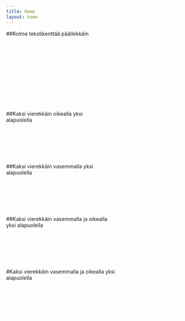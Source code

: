 ```yaml
---
title: Home
layout: home
---
```


<html>
<script>
anime({
  targets: '.kentta_1, .kentta_2, .kentta_3, .kentta_1a, .kentta_2b, .kentta_3c',
  keyframes: [
    {translateX: '100%', opacity: 0, duration: 1000},
    {translateX: '0%', opacity: 1, duration: 1000},
  ],
  loop: true,
  delay: anime.stagger(150),
  easing: 'easeInOutExpo',
});
</script>
<script>
anime({
  targets: '.kentta_2e, .kentta_1d, .kentta_3f',
  keyframes: [
{translateX: '-100%', opacity: 0, duration: 1000},
{translateX: '0%', opacity: 1, duration: 1000},
],
  loop: true,
  delay: anime.stagger(150),
  easing: 'easeInOutExpo',
});
</script>
<script>
anime({
  targets: '.kentta_1g, .kentta_3i',
  keyframes: [
{translateX: '-100%', opacity: 0, duration: 1000},
{translateX: '0%', opacity: 1, duration: 1000},
],
  loop: true,
  delay: anime.stagger(150),
  easing: 'easeInOutExpo',
});
</script>
<script>
anime({
  targets: '.kentta_2h',
  keyframes: [
{translateX: '100%', opacity: 0, duration: 1000},
{translateX: '0%', opacity: 1, duration: 1000},
],
  delay: 150,
  loop: true,
  easing: 'easeInOutExpo',
});
</script>
<script>
anime({
  targets: '.kentta_1j',
  keyframes: [
{translateY: '100%', opacity: 0, duration: 1000},
{translateY: '0%', opacity: 1, duration: 1000},
],
  delay: 150,
  loop: true,
  easing: 'easeInOutExpo',
});
</script>
<script>
anime({
  targets: '.kentta_3l, .kentta_2k',
  keyframes: [
{translateX: '100%', opacity: 0, duration: 1000},
{translateX: '0%', opacity: 1, duration: 1000},
],
  loop: true,
  delay: anime.stagger(150),
  easing: 'easeInOutExpo',
});
</script>
<style>
@import url('https://fonts.googleapis.com/css2?family=Montserrat:ital,wght@0,100..900;1,100..900&display=swap');

:root {
  --yle-blue-color:             rgb(0, 180, 200);
  --violet-color:               rgb(124, 89, 250);
  --deep-blue-color:            rgb(19, 22, 37);
  --deep-blue-alpha-color:      rgba(19, 22, 37, 0.8);
  --deep-blue-alpha-less-color: rgba(19, 22, 37, 0.6);
  --black-color:                rgb(0, 0, 0);
  --white-color:                rgb(255, 255, 255);
  --breaking-color:             rgb(233, 14, 67);
}


body {
  margin: 0;
}
.main {
  display: flex;
  justify-content: center;
}
.planssi1 {
  display: flex;
  flex-direction: column;
  background: var(--deep-blue-color);
  padding: 1em;
  margin: 1em .25em 1em .25em;
  align-items: right;
  border-radius: 0.2vw;
  font-weight: 700;
  color: white;
  font-family: "Montserrat";
  overflow: hidden;
}
.planssi2 {
  display: flex;
  flex-wrap: wrap;
  background: var(--deep-blue-color);
  padding: 1em;
  margin: 1em .25em 1em .25em;
  border-radius: 0.2vw;
  font-weight: 700;
  color: white;
  font-family: "Montserrat";
  overflow: hidden;
  height: max-content;
  width: max-content;
}
.kentat {
  padding: 1em 1em 1em 1em;
}
.kentta_1 {
  background: var(--yle-blue-color);
  padding-right: 1em;
  text-align: left;
}
.kentta_2 {
  background: var(--violet-color);
  padding-right: 1em;
  text-align: left;
}
.kentta_3 {
  background: var(--breaking-color);
  padding-right: 1em;
  text-align: left;
}
.break {
  flex-basis: 100%;
  width: 0;
}
.kentta_1a {
  background: var(--yle-blue-color);
  padding-right: 1em;
  text-align: left;
  justify-content: end;
  margin-left: auto;
}
.kentta_2b {
  background: var(--violet-color);
  padding-right: 1em;
  text-align: left;
}
.kentta_3c {
  background: var(--breaking-color);
  padding-right: 1em;
  text-align: left;
  flex: 2;
}
.kentta_1d {
  background: var(--yle-blue-color);
  padding-right: 1em;
  text-align: left;
  justify-content: end;
  z-index: 1;
  position: relative;
}
.kentta_2e {
  background: var(--violet-color);
  padding-right: 1em;
  text-align: left;
  z-index: 0;
  position: relative;
}
.kentta_3f {
  background: var(--breaking-color);
  padding-right: 1em;
  text-align: left;
  flex: 1;
}
.kentta_1g {
  background: var(--yle-blue-color);
  padding-right: 1em;
  text-align: left;
}
.kentta_2h {
  background: var(--violet-color);
  padding-right: 1em;
  text-align: left;
  margin-left: auto;
}
.kentta_3i {
  background: var(--breaking-color);
  padding-right: 1em;
  text-align: left;
  flex: 1;
}
.flex-container1 {
    display: flex;
    flex-direction: row;
    width: max-content;
}
.flex-container2 {
    display: flex;
    flex-direction: column;
    width: max-content;
}
.kentta_1j {
  background: var(--yle-blue-color);
  padding-right: 1em;
  text-align: left;
  align-self: center;
  height: calc(100% - 2em); /* korkeus: 100% - parent divin padding x 2 */
  max-height: 100%;
  line-height: 4.5em; /* säädä teksti korkeussuunnassa line-height:llä */
}
.kentta_2k {
  background: var(--violet-color);
  padding-right: 1em;
  text-align: left;
}
.kentta_3l {
  background: var(--breaking-color);
  padding-right: 1em;
  text-align: left;
  max-height: 100%;
}
</style>
##Kolme tekstikenttää päällekkäin
<div id="main" class="main">
  <div class="planssi1">
    <div class="kentat kentta_1"><div id="f0">Kenttä 1</div></div>
    <div class="kentat kentta_2"><div id="f1">Kenttä 2</div></div>
    <div class="kentat kentta_3"><div id="f2">Kenttä 3</div></div>
  </div>
</div>
<div id="main" class="main">
  ##Kaksi vierekkäin oikealla yksi alapuolella
    <div class="planssi2">
    <div class="kentat kentta_1a"><div id="f0">Kenttä 1</div></div>
    <div class="kentat kentta_2b"><div id="f1">Kenttä 2</div></div>
    <div class="break"></div>
    <div class="kentat kentta_3c"><div id="f2">Kenttä 3</div></div>
  </div>
</div>
<div id="main" class="main">
  ##Kaksi vierekkäin vasemmalla yksi alapuolella
    <div class="planssi2">
    <div class="kentat kentta_1d"><div id="f0">Kenttä 1</div></div>
    <div class="kentat kentta_2e"><div id="f1">Kenttä 2</div></div>
    <div class="break"></div>
    <div class="kentat kentta_3f"><div id="f2">Kenttä 3</div></div>
  </div>
</div>
<div id="main" class="main">
  ##Kaksi vierekkäin vasemmalla ja oikealla yksi alapuolella
    <div class="planssi2">
    <div class="kentat kentta_1g"><div id="f0">Kenttä 1</div></div>
    <div class="kentat kentta_2h"><div id="f1">Kenttä 2ghj</div></div>
    <div class="break"></div>
    <div class="kentat kentta_3i"><div id="f2">Kenttä 3</div></div>
  </div>
</div>
<div id="main" class="main">
  #Kaksi vierekkäin vasemmalla ja oikealla yksi alapuolella
    <div class="planssi2">
    <div class="flex-container1">
    <div class="kentat kentta_1j"><div id="f0">Kenttä 1</div></div>
    <div class="flex-item-cont">
    </div>
    <div class="flex-container2">
    <div class="kentat kentta_3l"><div id="f2">Kenttä 3</div></div>
    <div class="kentat kentta_2k"><div id="f1">Kenttä 2</div></div>
    </div>
    </div>
</div>
</html>

